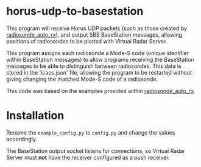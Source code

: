 # horus-udp-to-basestation
This program will receive Horus UDP packets (such as those created by [radiosonde_auto_rx](https://github.com/projecthorus/radiosonde_auto_rx)), and output SBS BaseStation messages, allowing positions of radiosondes to be plotted with Virtual Radar Server.

This program assigns each radiosonde a Mode-S code (unique identifier within BaseStation messages) to allow programs receiving the BaseStation messages to be able to distinguish between radiosondes. This data is stored in the 'icaos.json' file, allowing the program to be restarted without giving changing the matched Mode-S code of a radiosonde.

This code was based on the examples provided within [radiosonde_auto_rx](https://github.com/projecthorus/radiosonde_auto_rx/).

# Installation
Rename the `example_config.py` to `config.py` and change the values accordingly.

The BaseStation output socket listens for connections, so Virtual Radar Server must **not** have the receiver configured as a  push receiver.
